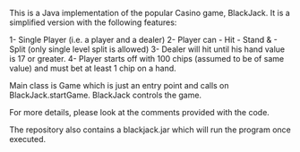 This is a Java implementation of the popular Casino game, BlackJack. It is a simplified version with the following features:

1- Single Player (i.e. a player and a dealer)
2- Player can
	- Hit
	- Stand &
	- Split (only single level split is allowed)
3- Dealer will hit until his hand value is 17 or greater.
4- Player starts off with 100 chips (assumed to be of same value) and must bet at least 1 chip on a hand.


Main class is Game which is just an entry point and calls on BlackJack.startGame. BlackJack controls the game.

For more details, please look at the comments provided with the code.

The repository also contains a blackjack.jar which will run the program once executed.



